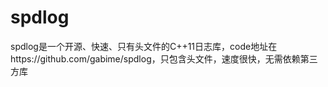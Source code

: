 # spdlog
spdlog是一个开源、快速、只有头文件的C++11日志库，code地址在https://github.com/gabime/spdlog，只包含头文件，速度很快，无需依赖第三方库
